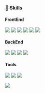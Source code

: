 ### 💪 Skills
#### FrontEnd
<p>
  <img src="https://img.shields.io/badge/HTML5-E34F26?style=flat-square&logo=HTML5&logoColor=white"/>
  <img src="https://img.shields.io/badge/CSS3-1572B6?style=flat-square&logo=CSS3&logoColor=white"/>
  <img src="https://img.shields.io/badge/Javascript-F7DF1E?style=flat-square&logo=Javascript&logoColor=white"/>
  <img src="https://img.shields.io/badge/React-61DAFB?style=flat-square&logo=React&logoColor=white"/>
  <img src="https://img.shields.io/badge/Redux-764ABC?style=flat-square&logo=Redux&logoColor=white"/>
  <img src="https://img.shields.io/badge/Redux_Saga-999999?style=flat-square&logo=Redux-Saga&logoColor=white"/>
</p>

#### BackEnd
<p>
  <img src="https://img.shields.io/badge/Java-007396?style=flat-square&logo=Java&logoColor=white"/> 
  <img src="https://img.shields.io/badge/Spring-6DB33F?style=flat-square&logo=Spring&logoColor=white"/>
  <img src="https://img.shields.io/badge/Spring_Boot-6DB33F?style=flat-square&logo=Spring_Boot&logoColor=white"/>
  <img src="https://img.shields.io/badge/MySQL-4479A1?style=flat-square&logo=MySQL&logoColor=white"/>
</p>

#### Tools
<p>
  <img src="https://img.shields.io/badge/IntelliJ-000000?style=flat-square&logo=IntelliJ_IDEA&logoColor=white"/>
  <img src="https://img.shields.io/badge/Eclipse-2C2255?style=flat-square&logo=Eclipse_IDE&logoColor=black"/>
  <img src="https://img.shields.io/badge/Git-F05032?style=flat-square&logo=Git&logoColor=white"/>
</p>

<p>
  <a href="mailto:jun17183@gmail.com" target="_blank"><img src="https://img.shields.io/badge/jun17183@gmail.com-EA4335?style=flat-square&logo=Gmail&logoColor=white"/></a>
</p>
